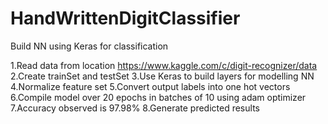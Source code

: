 # HandWrittenDigitClassifier
Build NN using Keras for classification

1.Read data from location https://www.kaggle.com/c/digit-recognizer/data
2.Create trainSet and testSet
3.Use Keras to build layers for modelling NN
4.Normalize feature set
5.Convert output labels into one hot vectors
6.Compile model over 20 epochs in batches of 10 using adam optimizer
7.Accuracy observed is 97.98%
8.Generate predicted results
